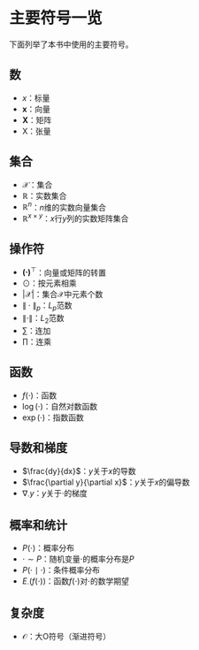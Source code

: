 # 主要符号一览

下面列举了本书中使用的主要符号。

## 数

* $x$：标量
* $\boldsymbol{x}$：向量
* $\boldsymbol{X}$：矩阵
* $\mathsf{X}$：张量


## 集合

* $\mathcal{X}$：集合
* $\mathbb{R}$：实数集合
* $\mathbb{R}^n$：$n$维的实数向量集合
* $\mathbb{R}^{x\times y}$：$x$行$y$列的实数矩阵集合


## 操作符

* $\boldsymbol{(\cdot)}^\top$：向量或矩阵的转置
* $\odot$：按元素相乘
* $\lvert\mathcal{X}\rvert$：集合$\mathcal{X}$中元素个数
* $\|\cdot\|_p$：$L_p$范数
* $\|\cdot\|$：$L_2$范数
* $\sum$：连加
* $\prod$：连乘


## 函数

* $f(\cdot)$：函数
* $\log(\cdot)$：自然对数函数
* $\exp(\cdot)$：指数函数


## 导数和梯度

* $\frac{dy}{dx}$：$y$关于$x$的导数
* $\frac{\partial y}{\partial x}$：$y$关于$x$的偏导数
* $\nabla_{\cdot} y$：$y$关于$\cdot$的梯度


## 概率和统计

* $P(\cdot)$：概率分布
* $\cdot\sim P$：随机变量$\cdot$的概率分布是$P$
* $P(\cdot \mid\cdot)$：条件概率分布
* $E_{\cdot}\left(f(\cdot)\right)$：函数$f(\cdot)$对$\cdot$的数学期望

## 复杂度

* $\mathcal{O}$：大O符号（渐进符号）

